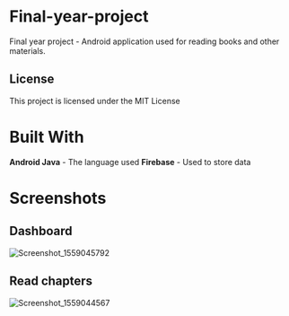 # Final-year-project

Final year project - Android application used for reading books and other materials.

## License
This project is licensed under the MIT License

# Built With
**Android Java** - The language used
**Firebase** - Used to store data

# Screenshots

## Dashboard

![Screenshot_1559045792](https://user-images.githubusercontent.com/24418548/58477191-e1f4f180-814a-11e9-875b-358db56c3caa.png)

## Read chapters

![Screenshot_1559044567](https://user-images.githubusercontent.com/24418548/58476686-6a729280-8149-11e9-8b95-72644bed2aca.png)
